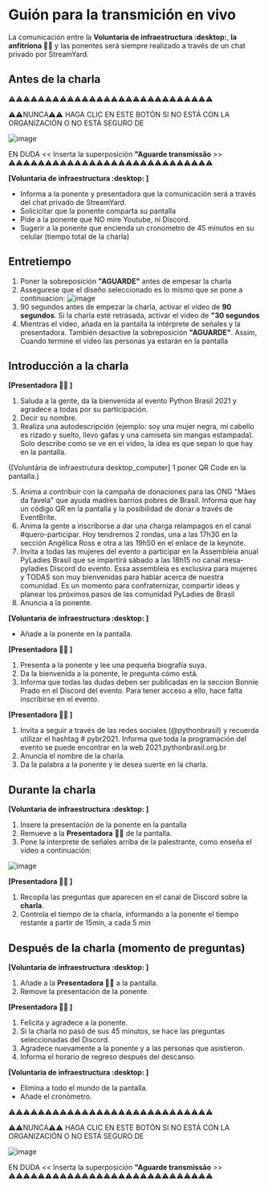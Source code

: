 # Guión para la transmición en vivo

La comunicación entre la **Voluntaria de infraestructura :desktop:**, **la anfitriona :woman_juggling:** y las ponentes será siempre realizado a través de un chat privado por StreamYard.

## Antes de la charla

⚠️⚠️⚠️⚠️⚠️⚠️⚠️⚠️⚠️⚠️⚠️⚠️⚠️⚠️⚠️⚠️⚠️⚠️⚠️⚠️⚠️⚠️⚠️⚠️⚠️⚠️⚠️⚠️

⚠️⚠️NUNCA⚠️⚠️ HAGA CLIC EN ESTE BOTÓN SI NO ESTÁ CON LA ORGANIZACIÓN O NO ESTÁ SEGURO DE 


![image](https://user-images.githubusercontent.com/7385097/136955832-dcf38e04-a684-4b54-a6b9-695826c5a297.png)

EN DUDA << Inserta la superposición **"Aguarde transmissão** >>
⚠️⚠️⚠️⚠️⚠️⚠️⚠️⚠️⚠️⚠️⚠️⚠️⚠️⚠️⚠️⚠️⚠️⚠️⚠️⚠️⚠️⚠️⚠️⚠️⚠️⚠️⚠️⚠️

**[Voluntaria de infraestructura :desktop: ]**

- Informa a la ponente y presentadora que la comunicación será a través del chat privado de StreamYard.
- Solicicitar que la ponente comparta su pantalla
- Pide a la ponente que NO mire Youtube, ni Discord.
- Sugerir a la ponente que encienda un cronometro de 45 minutos en su celular (tiempo total de la charla)

## Entretiempo
1. Poner la sobreposición **"AGUARDE"** antes de empesar la charla
2. Assegurese que el diseño seleccionado es lo mismo que se pone a continuacion:
![image](https://user-images.githubusercontent.com/30605862/136805604-d848a392-0869-4f4c-9460-04de49695460.png)
3. 90 segundos antes de empezar la charla, activar el video de **90 segundos**. Si la charla esté retrasada, activar el video de **"30 segundos**
4. Mientras el video, añada en la pantalla la intérprete de señales y la presentadora. También desactive la sobreposición **"AGUARDE"**. Assim, Cuando termine el video las personas ya estarán en la pantalla


## Introducción a la charla

**[Presentadora :woman_juggling: ]**
1. Saluda a la gente, da la bienvenida al evento Python Brasil 2021 y agradece a todas por su participación. 
2. Decir su nombre.
3. Realiza una autodescripción (ejemplo: soy una mujer negra, mi cabello es rizado y suelto, llevo gafas y una camiseta sin mangas estampada). Solo describe como se ve en el video, la idea es que sepan lo que hay en la pantalla.

([Voluntária de infraestrutura desktop_computer] 1 poner QR Code en la pantalla.)

5. Anima a contribuir con la campaña de donaciones para las ONG "Mães da favela" que ayuda madres barrios pobres de Brasil. Informa que hay un código QR en la pantalla y la posibilidad de donar a través de EventBrite.
6. Anima la gente a inscriborse a dar una charga relampagos en el canal #quero-participar. Hoy tendremos 2 rondas, una a las 17h30 en la sección Angélica Ross e otra a las 19h50 en el enlace de la keynote.
8. Invita a todas las mujeres del evento a participar en la Assembleia anual PyLadies Brasil que se impartirá sábado a las 18h15 no canal mesa-pyladies Discord do evento. Essa assembleia es exclusiva para mujeres y TODAS son muy bienvenidas para hablar acerca de nuestra comunidad. Es un momento para confraternizar, compartir ideas y planear los próximos pasos de las comunidad PyLadies de Brasil
9. Anuncia a la ponente.

**[Voluntaria de infraestructura :desktop: ]**
- Añade a la ponente en la pantalla.

**[Presentadora :woman_juggling: ]**

1. Presenta a la ponente y lee una pequeña biografía suya.
2. Da la bienvenida a la ponente, le pregunta cómo está.
3. Informa que todas las dudas deben ser publicadas en la seccion Bonnie Prado en el Discord del evento. Para tener acceso a ello, hace falta inscribirse en el evento.

**[Presentadora :woman_juggling: ]**
1. Invita a seguir a través de las redes sociales (@pythonbrasil) y recuerda utilizar el hashtag # pybr2021.
Informa que toda la programación del evento se puede encontrar en la web 2021.pythonbrasil.org.br
2. Anuncia el nombre de la charla.
3. Da la palabra a la ponente y le desea suerte en la charla.

## Durante la charla

**[Voluntaria de infraestructura :desktop: ]**
1. Insere la presentación de la ponente en la pantalla
2. Remueve a la **Presentadora** :woman_juggling: de la pantalla.
3. Pone la interprete de señales arriba de la palestrante, como enseña el video a continuación:

![image](https://github.com/pythonbrasil/pybr2021-org/blob/main/roteiros/assets/CleanShot%202021-10-11%20at%2000.34.28.gif)


**[Presentadora :woman_juggling: ]**
1. Recopila las preguntas que aparecen en el canal de Discord sobre la **charla**.
2. Controla el tiempo de la charla, informando a la ponente el tiempo restante a partir de 15min, a cada 5 min

## Después de la charla (momento de preguntas)

**[Voluntaria de infraestructura :desktop: ]**
1. Añade a la **Presentadora :woman_juggling:** a la pantalla.
2. Remove la presentación de la ponente.

**[Presentadora :woman_juggling: ]**
1. Felicita y agradece a la ponente. 
2. Si la charla no pasó de sus 45 minutos, se hace las preguntas seleccionadas del Discord.
3. Agradece nuevamente a la ponente y a las personas que asistieron.
4. Informa el horario de regreso después del descanso.
   
**[Voluntaria de infraestructura :desktop: ]**  
- Elimina a todo el mundo de la pantalla.
- Añade el cronómetro.

⚠️⚠️⚠️⚠️⚠️⚠️⚠️⚠️⚠️⚠️⚠️⚠️⚠️⚠️⚠️⚠️⚠️⚠️⚠️⚠️⚠️⚠️⚠️⚠️⚠️⚠️⚠️⚠️

⚠️⚠️NUNCA⚠️⚠️ HAGA CLIC EN ESTE BOTÓN SI NO ESTÁ CON LA ORGANIZACIÓN O NO ESTÁ SEGURO DE 


![image](https://user-images.githubusercontent.com/7385097/136955832-dcf38e04-a684-4b54-a6b9-695826c5a297.png)

EN DUDA << Inserta la superposición **"Aguarde transmissão** >>
⚠️⚠️⚠️⚠️⚠️⚠️⚠️⚠️⚠️⚠️⚠️⚠️⚠️⚠️⚠️⚠️⚠️⚠️⚠️⚠️⚠️⚠️⚠️⚠️⚠️⚠️⚠️⚠️

